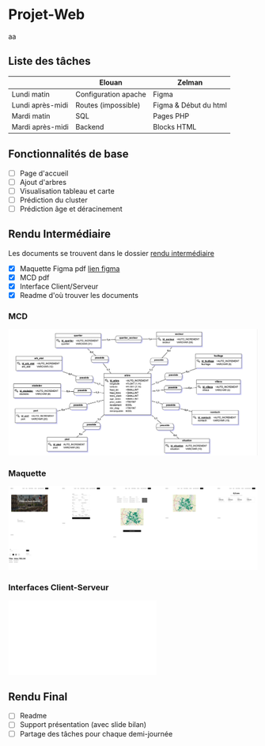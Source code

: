 # Projet-Web

aa

## Liste des tâches

|                  | Elouan               | Zelman                |
|------------------|----------------------|-----------------------|
| Lundi matin      | Configuration apache | Figma                 |
| Lundi après-midi | Routes (impossible)  | Figma & Début du html |
| Mardi matin      | SQL                  | Pages PHP             |
| Mardi après-midi | Backend              | Blocks HTML           |

## Fonctionnalités de base

- [ ] Page d'accueil
- [ ] Ajout d'arbres
- [ ] Visualisation tableau et carte
- [ ] Prédiction du cluster
- [ ] Prédiction âge et déracinement

## Rendu Intermédiaire

Les documents se trouvent dans le dossier [rendu intermédiaire](./rendu_intermediaire/)

- [x] Maquette Figma pdf [lien figma](https://www.figma.com/design/wBkDKv9k42slwQ001P6LNQ/ProjetWeb?node-id=0-1&t=xsehOe0UXzx57aVn-1)
- [x] MCD pdf
- [x] Interface Client/Serveur
- [x] Readme d'où trouver les documents

### MCD

![mcd](./rendu_intermediaire/MCD.png)

### Maquette

![figma](./rendu_intermediaire/figma.png)

### Interfaces Client-Serveur

<embed src ='./rendu_intermediaire/interfaces client-serveur.pdf' type='application/pdf'>

## Rendu Final

- [ ] Readme
- [ ] Support présentation (avec slide bilan)
- [ ] Partage des tâches pour chaque demi-journée
